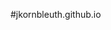 #jkornbleuth.github.io


<!---
jkornbleuth/jkornbleuth is a ✨ special ✨ repository because its `README.md` (this file) appears on your GitHub profile.
You can click the Preview link to take a look at your changes.
--->
